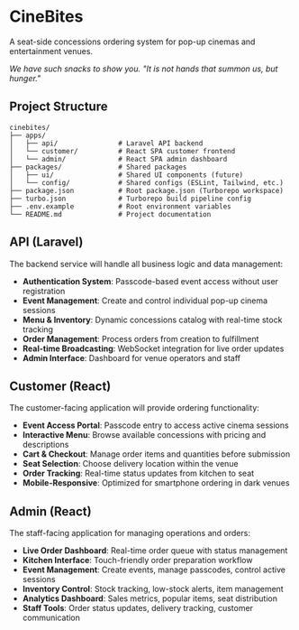 # CineBites
A seat-side concessions ordering system for pop-up cinemas and entertainment venues.

*We have such snacks to show you.*
*"It is not hands that summon us, but hunger."*

## Project Structure
```
cinebites/
├── apps/
│   ├── api/               # Laravel API backend
│   └── customer/          # React SPA customer frontend
│   └── admin/             # React SPA admin dashboard
├── packages/              # Shared packages
│   ├── ui/                # Shared UI components (future)
│   └── config/            # Shared configs (ESLint, Tailwind, etc.)
├── package.json           # Root package.json (Turborepo workspace)
├── turbo.json             # Turborepo build pipeline config
├── .env.example           # Root environment variables
└── README.md              # Project documentation
```

## API (Laravel)
The backend service will handle all business logic and data management:

- **Authentication System**: Passcode-based event access without user registration
- **Event Management**: Create and control individual pop-up cinema sessions
- **Menu & Inventory**: Dynamic concessions catalog with real-time stock tracking
- **Order Management**: Process orders from creation to fulfillment
- **Real-time Broadcasting**: WebSocket integration for live order updates
- **Admin Interface**: Dashboard for venue operators and staff

## Customer (React)
The customer-facing application will provide ordering functionality:

- **Event Access Portal**: Passcode entry to access active cinema sessions
- **Interactive Menu**: Browse available concessions with pricing and descriptions
- **Cart & Checkout**: Manage order items and quantities before submission
- **Seat Selection**: Choose delivery location within the venue
- **Order Tracking**: Real-time status updates from kitchen to seat
- **Mobile-Responsive**: Optimized for smartphone ordering in dark venues

## Admin (React)
The staff-facing application for managing operations and orders:

- **Live Order Dashboard**: Real-time order queue with status management
- **Kitchen Interface**: Touch-friendly order preparation workflow
- **Event Management**: Create events, manage passcodes, control active sessions
- **Inventory Control**: Stock tracking, low-stock alerts, item management
- **Analytics Dashboard**: Sales metrics, popular items, seat distribution
- **Staff Tools**: Order status updates, delivery tracking, customer communication
